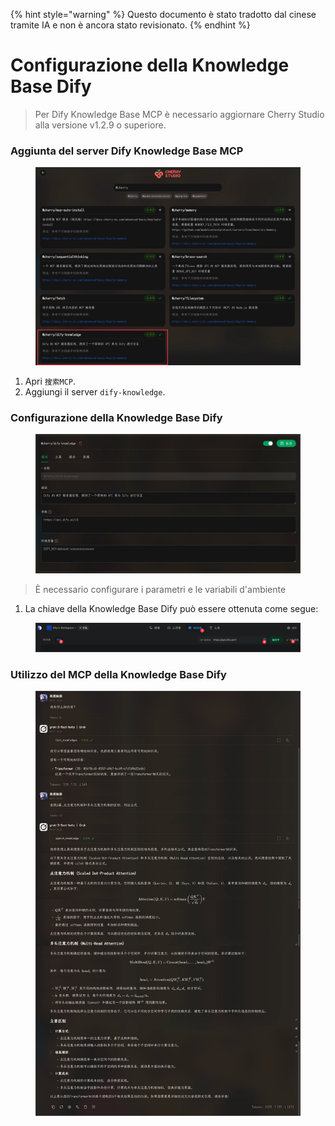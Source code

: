 
{% hint style="warning" %}
Questo documento è stato tradotto dal cinese tramite IA e non è ancora stato revisionato.
{% endhint %}

# Configurazione della Knowledge Base Dify

> Per Dify Knowledge Base MCP è necessario aggiornare Cherry Studio alla versione v1.2.9 o superiore.

### Aggiunta del server Dify Knowledge Base MCP

<figure><img src="../../.gitbook/assets/CleanShot 2025-04-27 at 10.36.29@2x.jpg" alt=""><figcaption></figcaption></figure>

1. Apri `搜索MCP`.
2. Aggiungi il server `dify-knowledge`.

### Configurazione della Knowledge Base Dify

<figure><img src="../../.gitbook/assets/CleanShot 2025-04-27 at 10.36.05@2x.jpg" alt=""><figcaption></figcaption></figure>

> È necessario configurare i parametri e le variabili d'ambiente

1. La chiave della Knowledge Base Dify può essere ottenuta come segue:

<figure><img src="../../.gitbook/assets/CleanShot 2025-04-27 at 10.46.16@2x.jpg" alt=""><figcaption></figcaption></figure>

### Utilizzo del MCP della Knowledge Base Dify

<figure><img src="../../.gitbook/assets/CleanShot 2025-04-27 at 10.26.24@2x.jpg" alt=""><figcaption></figcaption></figure>